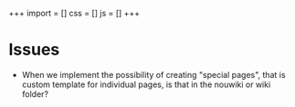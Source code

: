 +++
import = []
css = []
js = []
+++

# Issues

- When we implement the possibility of creating "special pages", that is custom template for individual pages, is that in the nouwiki or wiki folder?